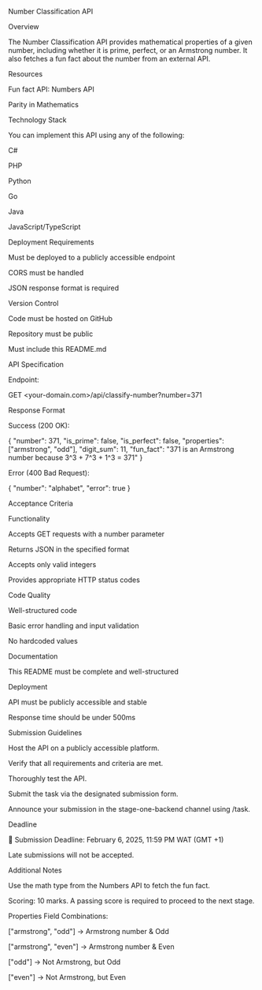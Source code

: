 Number Classification API

Overview

The Number Classification API provides mathematical properties of a given number, including whether it is prime, perfect, or an Armstrong number. It also fetches a fun fact about the number from an external API.

Resources

Fun fact API: Numbers API

Parity in Mathematics

Technology Stack

You can implement this API using any of the following:

C#

PHP

Python

Go

Java

JavaScript/TypeScript

Deployment Requirements

Must be deployed to a publicly accessible endpoint

CORS must be handled

JSON response format is required

Version Control

Code must be hosted on GitHub

Repository must be public

Must include this README.md

API Specification

Endpoint:

GET <your-domain.com>/api/classify-number?number=371

Response Format

Success (200 OK):

{
    "number": 371,
    "is_prime": false,
    "is_perfect": false,
    "properties": ["armstrong", "odd"],
    "digit_sum": 11,
    "fun_fact": "371 is an Armstrong number because 3^3 + 7^3 + 1^3 = 371"
}

Error (400 Bad Request):

{
    "number": "alphabet",
    "error": true
}

Acceptance Criteria

Functionality

Accepts GET requests with a number parameter

Returns JSON in the specified format

Accepts only valid integers

Provides appropriate HTTP status codes

Code Quality

Well-structured code

Basic error handling and input validation

No hardcoded values

Documentation

This README must be complete and well-structured

Deployment

API must be publicly accessible and stable

Response time should be under 500ms

Submission Guidelines

Host the API on a publicly accessible platform.

Verify that all requirements and criteria are met.

Thoroughly test the API.

Submit the task via the designated submission form.

Announce your submission in the stage-one-backend channel using /task.

Deadline

📅 Submission Deadline: February 6, 2025, 11:59 PM WAT (GMT +1)

Late submissions will not be accepted.

Additional Notes

Use the math type from the Numbers API to fetch the fun fact.

Scoring: 10 marks. A passing score is required to proceed to the next stage.

Properties Field Combinations:

["armstrong", "odd"] → Armstrong number & Odd

["armstrong", "even"] → Armstrong number & Even

["odd"] → Not Armstrong, but Odd

["even"] → Not Armstrong, but Even
